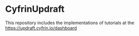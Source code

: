 # CyfrinUpdraft
This repository includes the implementations of tutorials at the https://updraft.cyfrin.io/dashboard
